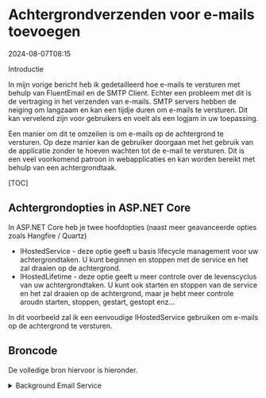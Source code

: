 # Achtergrondverzenden voor e-mails toevoegen

<!--category-- ASP.NET -->
<datetime class="hidden">2024-08-07T08:15</datetime>

Introductie

In mijn vorige bericht heb ik gedetailleerd hoe e-mails te versturen met behulp van FluentEmail en de SMTP Client. Echter een probleem met dit is de vertraging in het verzenden van e-mails. SMTP servers hebben de neiging om langzaam en kan een tijdje duren om e-mails te versturen. Dit kan vervelend zijn voor gebruikers en voelt als een logjam in uw toepassing.

Een manier om dit te omzeilen is om e-mails op de achtergrond te versturen. Op deze manier kan de gebruiker doorgaan met het gebruik van de applicatie zonder te hoeven wachten tot de e-mail te versturen. Dit is een veel voorkomend patroon in webapplicaties en kan worden bereikt met behulp van een achtergrondtaak.

[TOC]

## Achtergrondopties in ASP.NET Core

In ASP.NET Core heb je twee hoofdopties (naast meer geavanceerde opties zoals Hangfire / Quartz)

- IHostedService - deze optie geeft u basis lifecycle management voor uw achtergrondtaken. U kunt beginnen en stoppen met de service en het zal draaien op de achtergrond.
- IHostedLifetime - deze optie geeft u meer controle over de levenscyclus van uw achtergrondtaken. U kunt ook starten en stoppen van de service en het zal draaien op de achtergrond, maar je hebt meer controle aroudn starten, stoppen, gestart, gestopt enz...

In dit voorbeeld zal ik een eenvoudige IHostedService gebruiken om e-mails op de achtergrond te versturen.

## Broncode

De volledige bron hiervoor is hieronder.

<details>
<summary>Background Email Service</summary>
```csharp
using System.Threading.Tasks.Dataflow;
using Mostlylucid.Email.Models;

namespace Mostlylucid.Email
{
    public class EmailSenderHostedService(EmailService emailService, ILogger<EmailSenderHostedService> logger)
        : IHostedService, IDisposable
    {
        private readonly BufferBlock<BaseEmailModel> _mailMessages = new();
        private Task _sendTask = Task.CompletedTask;
        private CancellationTokenSource cancellationTokenSource = new();

        public async Task SendEmailAsync(BaseEmailModel message)
        {
            await _mailMessages.SendAsync(message);
        }

        public Task StartAsync(CancellationToken cancellationToken)
        {
            logger.LogInformation("Starting background e-mail delivery");
            // Start the background task
            _sendTask = DeliverAsync(cancellationTokenSource.Token);
            return Task.CompletedTask;
        }

        public async Task StopAsync(CancellationToken cancellationToken)
        {
            logger.LogInformation("Stopping background e-mail delivery");

            // Cancel the token to signal the background task to stop
            await cancellationTokenSource.CancelAsync();

            // Wait until the background task completes or the cancellation token triggers
            await Task.WhenAny(_sendTask, Task.Delay(Timeout.Infinite, cancellationToken));
        }

        private async Task DeliverAsync(CancellationToken token)
        {
            logger.LogInformation("E-mail background delivery started");

            while (!token.IsCancellationRequested)
            {
                BaseEmailModel? message = null;
                try
                {if(_mailMessages.Count == 0) continue;
                    message = await _mailMessages.ReceiveAsync(token);
                    switch (message)
                    {
                        case ContactEmailModel contactEmailModel:
                            await emailService.SendContactEmail(contactEmailModel);
                            break;
                        case CommentEmailModel commentEmailModel:
                            await emailService.SendCommentEmail(commentEmailModel);
                            break;
                    }
                    logger.LogInformation("Email from {SenderEmail} sent", message.SenderEmail);
                }
                catch (OperationCanceledException)
                {
                    break;
                }
                catch (Exception exc)
                {
                    logger.LogError(exc, "Couldn't send an e-mail from {SenderEmail}", message?.SenderEmail);
                    await Task.Delay(1000, token); // Delay and respect the cancellation token
                    if (message != null)
                    {
                        await _mailMessages.SendAsync(message, token);
                    }
                }
            }

            logger.LogInformation("E-mail background delivery stopped");
        }

        public void Dispose()
        {
            cancellationTokenSource.Cancel();
            cancellationTokenSource.Dispose();
        }
    }
}
```

</details>
Hier kunt u zien dat wij het starten van de dienst en het opzetten van een nieuwe BufferBlock te houden van de e-mails.

```csharp
public class EmailSenderHostedService(EmailService emailService, ILogger<EmailSenderHostedService> logger)
        : IHostedService, IDisposable
    {
        private readonly BufferBlock<BaseEmailModel> _mailMessages = new();
        private Task _sendTask = Task.CompletedTask;
        private CancellationTokenSource cancellationTokenSource = new();
```

We hebben ook een nieuwe taak opgezet om de e-mails op de achtergrond af te leveren.
en een AnnuleringTokenBron om de taak sierlijk te annuleren wanneer we willen stoppen met de service.

Vervolgens starten we de HostedService op met StartAsync en bieden we het ingangspunt voor andere diensten om een e-mail te sturen.

```csharp
 public async Task SendEmailAsync(BaseEmailModel message)
        {
            await _mailMessages.SendAsync(message);
        }

        public Task StartAsync(CancellationToken cancellationToken)
        {
            logger.LogInformation("Starting background e-mail delivery");
            // Start the background task
            _sendTask = DeliverAsync(cancellationTokenSource.Token);
            return Task.CompletedTask;
        }
```

In onze Setup klasse moeten we nu de service registreren bij de DI container en de HostedService starten

```csharp
       services.AddSingleton<EmailSenderHostedService>();
        services.AddHostedService(provider => provider.GetRequiredService<EmailSenderHostedService>());
```

Nu kunnen we e-mails op de achtergrond versturen door de SendEmailAsync methode te bellen op de EmailSenderHostedService.
b.v. voor het contactformulier doen we dit.

```csharp
            var contactModel = new ContactEmailModel()
            {
                SenderEmail = user.email,
                SenderName =user.name,
                Comment = commentHtml,
            };
            await sender.SendEmailAsync(contactModel);
```

In de bovenstaande code voegt dit dit bericht toe aan onze `BufferBlock<BaseEmailModel>` _mailBerichten en de achtergrondtaak zal het ophalen en versturen van de e-mail.

```csharp
   private async Task DeliverAsync(CancellationToken token)
        {
          ...

            while (!token.IsCancellationRequested)
            {
                BaseEmailModel? message = null;
                try
                {if(_mailMessages.Count == 0) continue;
                    message = await _mailMessages.ReceiveAsync(token);
                    switch (message)
                    {
                        case ContactEmailModel contactEmailModel:
                            await emailService.SendContactEmail(contactEmailModel);
                            break;
                        case CommentEmailModel commentEmailModel:
                            await emailService.SendCommentEmail(commentEmailModel);
                            break;
                    }
                    logger.LogInformation("Email from {SenderEmail} sent", message.SenderEmail);
           ...
            }

            logger.LogInformation("E-mail background delivery stopped");
        }
```

Dit zal dan lus totdat we stoppen met de service en blijven de BufferBlock te controleren voor nieuwe e-mails te versturen.